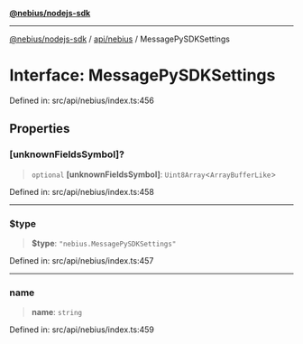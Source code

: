 [**@nebius/nodejs-sdk**](../../../README.md)

***

[@nebius/nodejs-sdk](../../../README.md) / [api/nebius](../README.md) / MessagePySDKSettings

# Interface: MessagePySDKSettings

Defined in: src/api/nebius/index.ts:456

## Properties

### \[unknownFieldsSymbol\]?

> `optional` **\[unknownFieldsSymbol\]**: `Uint8Array`\<`ArrayBufferLike`\>

Defined in: src/api/nebius/index.ts:458

***

### $type

> **$type**: `"nebius.MessagePySDKSettings"`

Defined in: src/api/nebius/index.ts:457

***

### name

> **name**: `string`

Defined in: src/api/nebius/index.ts:459
